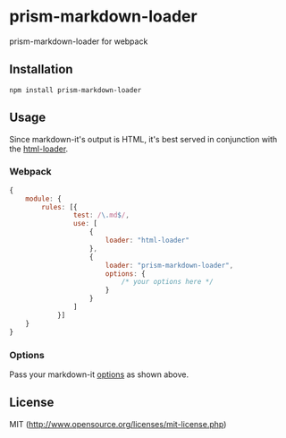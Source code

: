 # prism-markdown-loader
prism-markdown-loader for webpack

## Installation

`npm install prism-markdown-loader`

## Usage

Since markdown-it's output is HTML, it's best served in conjunction with the [html-loader](https://github.com/webpack/html-loader).

### Webpack

```javascript
{
    module: {
        rules: [{
                test: /\.md$/,
                use: [
                    {
                        loader: "html-loader"
                    },
                    {
                        loader: "prism-markdown-loader",
                        options: {
                            /* your options here */
                        }
                    }
                ]
            }]
    }
}
```

### Options

Pass your markdown-it [options](https://www.npmjs.com/package/markdown-it) as shown above.

## License

MIT (http://www.opensource.org/licenses/mit-license.php)
